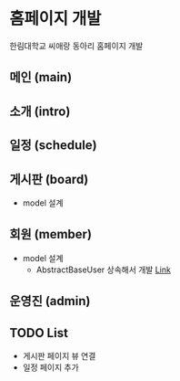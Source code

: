 # 홈페이지 개발

한림대학교 씨애랑 동아리 홈페이지 개발

## 메인 (main)

## 소개 (intro)

## 일정 (schedule)

## 게시판 (board)
- model 설계

## 회원 (member)
- model 설계
    - AbstractBaseUser 상속해서 개발 [Link](https://docs.djangoproject.com/en/1.8/_modules/django/contrib/auth/models/)

## 운영진 (admin)

## TODO List 
- 게시판 페이지 뷰 연결
- 일정 페이지 추가
